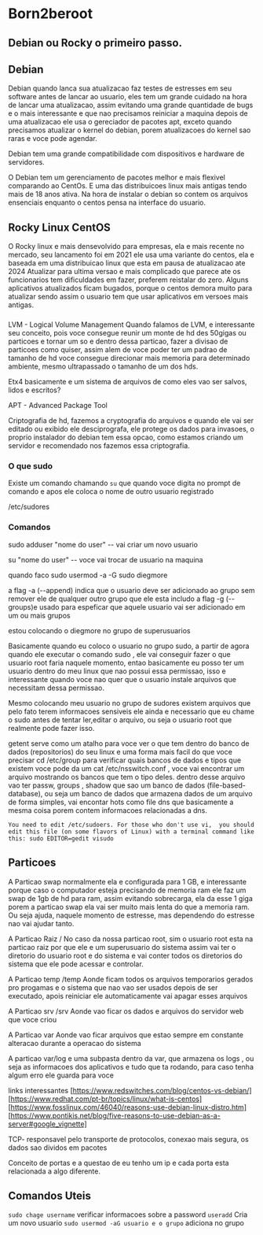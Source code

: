 # Born2beroot

## Debian ou Rocky o primeiro passo.

## Debian
Debian quando lanca sua atualizacao faz testes de estresses em seu software antes de lancar ao usuario, eles tem um grande
cuidado na hora de lancar uma atualizacao, assim evitando uma grande quantidade de bugs e o mais interessante
e que nao precisamos reiniciar a maquina depois de uma atualizacao ele usa o gereciador de pacotes apt, exceto quando precisamos
atualizar o kernel do debian, porem atualizacoes do kernel sao raras e voce pode agendar.

Debian tem uma grande compatibilidade com dispositivos e hardware de servidores.

O Debian tem um gerenciamento de pacotes melhor e mais flexivel comparando ao CentOs.
E uma das distribuicoes linux mais antigas tendo mais de 18 anos ativa.
Na hora de instalar o debian so contem os arquivos ensenciais enquanto o centos pensa na interface do usuario.
## Rocky Linux CentOS

O Rocky linux e mais densevolvido para empresas, ela e mais recente no mercado, seu lancamento foi em 2021
ele usa uma variante do centos, ela e baseada em uma distribuicao linux que esta em pausa de atualizacao ate 2024
Atualizar para ultima versao e mais complicado que parece ate os funcionarios tem dificuldades em fazer, preferem reistalar do zero.
Alguns aplicativos atualizados ficam bugados, porque o centos demora muito para atualizar sendo assim o usuario
tem que usar aplicativos em versoes mais antigas.


### 

LVM - Logical Volume Management
Quando falamos de LVM, e interessante seu conceito, pois voce consegue reunir um monte de hd des 50gigas ou particoes e tornar um so e dentro dessa particao, fazer a divisao de particoes como quiser, assim alem de voce poder ter um padrao de tamanho de hd voce consegue direcionar mais memoria para determinado ambiente, mesmo ultrapassado o tamanho de um dos hds.

Etx4 basicamente e um sistema de arquivos de como eles vao ser salvos, lidos e escritos?

APT -  Advanced Package Tool

Criptografia de hd, fazemos a cryptografia do arquivos e quando ele vai ser editado ou exibido ele desciprografa, ele protege os dados para invasoes, o proprio instalador do debian tem essa opcao, como estamos criando um servidor e recomendado nos fazemos essa criptografia.







### O que sudo
Existe um comando chamando `su` que quando voce digita no prompt de comando e apos ele coloca o nome de outro usuario registrado

/etc/sudores 


### Comandos


sudo adduser "nome do user" -- vai criar um novo usuario

su "nome do user" -- voce vai trocar de usuario na maquina 

quando faco 
sudo usermod -a -G sudo diegmore

a flag -a (--append) indica que o usuario deve ser adicionado ao grupo sem remover ele de qualquer outro grupo que ele esta includo 
a flag -g (--groups)e usado para espeficar que aquele usuario vai ser adicionado em um ou mais grupos

estou colocando o diegmore no grupo de superusuarios

Basicamente quando eu coloco o usuario no grupo sudo, a partir de agora quando ele executar o comando sudo , ele vai conseguir
fazer o que usuario root faria naquele momento, entao basicamente eu posso ter um usuario dentro do meu linux que nao possui essa permissao,
isso e interessante quando voce nao quer que o usuario instale arquivos que necessitam dessa permissao.

Mesmo colocando meu usuario no grupo de sudores existem arquivos que pelo fato terem informacoes sensiveis ele ainda 
e necessario que eu chame o sudo antes de tentar ler,editar o arquivo, ou seja o usuario root que realmente pode fazer isso.




getent serve como um atalho para voce ver o que tem dentro do banco de dados (repositorios) do seu linux e uma forma mais facil do que voce precisar cd /etc/group
para verificar quais bancos de dados e tipos que existem voce pode da um cat /etc/nsswitch.conf , voce vai encontrar um arquivo mostrando os bancos que tem o tipo deles.
dentro desse arquivo vao ter passw, groups , shadow que sao um banco de dados (file-based-database), ou seja um banco de dados que armazena dados de um arquivo de forma simples, 
vai encontar hots como file dns que basicamente a mesma coisa porem contem informacoes relacionadas a dns.


``
You need to edit /etc/sudoers. For those who don't use vi, 
you should edit this file (on some flavors of Linux) with a terminal command like this:
sudo EDITOR=gedit visudo
``


## Particoes

A Particao swap normalmente ela e configurada para 1 GB, e interessante porque caso o computador esteja precisando de memoria ram
ele faz um swap de 1gb de hd para ram, assim evitando sobrecarga, ela da esse 1 giga porem a particao swap ela vai ser muito mais lenta do que a memoria ram.
Ou seja ajuda, naquele momento de estresse, mas dependendo do estresse nao vai ajudar tanto.

A Particao Raiz / 
No caso da nossa particao root, sim o usuario root esta na particao raiz por que ele e um superusuario do sistema assim vai ter o diretorio do usuario root e do sistema e vai 
conter todos os diretorios do sistema que ele pode acessar e controlar.


A Particao temp /temp
Aonde ficam todos os arquivos temporarios gerados pro progamas e o sistema que nao vao ser usados depois de ser executado, apois reiniciar ele automaticamente vai apagar esses arquivos

A Particao srv /srv
Aonde vao ficar os dados e arquivos do servidor web que voce criou

A Particao var
Aonde vao ficar arquivos que estao sempre em constante alteracao durante a operacao do sistema

A particao var/log
e uma subpasta dentro da var, que armazena os logs , ou seja as informacoes dos aplicativos e tudo que ta rodando, para caso tenha algum erro ele guarda para voce


links interessantes [https://www.redswitches.com/blog/centos-vs-debian/] [https://www.redhat.com/pt-br/topics/linux/what-is-centos] [https://www.fosslinux.com/46040/reasons-use-debian-linux-distro.htm] [https://www.pontikis.net/blog/five-reasons-to-use-debian-as-a-server#google_vignette]

TCP- responsavel pelo transporte de protocolos, conexao mais segura, os dados sao dividos em pacotes 

Conceito de portas e a questao de eu tenho um ip e cada porta esta relacionada a algo diferente.


## Comandos Uteis

``sudo chage username`` verificar informacoes sobre a password
``useradd`` Cria um novo usuario
``sudo usermod -aG usuario e o grupo`` adiciona no grupo


